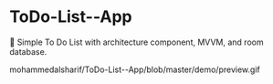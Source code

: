 # ToDo-List--App
📝 Simple To Do List with architecture component, MVVM, and room database.


mohammedalsharif/ToDo-List--App/blob/master/demo/preview.gif
